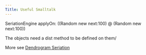 ```yaml
---
Title: Useful Smalltalk
---
```


SeriationEngine applyOn: ((Random new next:100) @ (Random new next:100))

The objects need a dist method to be defined on them/

More see [Dendrogram Seriation](%base_url%/wiki/alumni/adriankuhn/dendrogramseriation)
